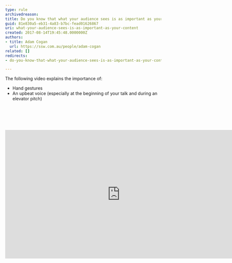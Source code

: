```yaml
---
type: rule
archivedreason: 
title: Do you know that what your audience sees is as important as your content?
guid: 81e830a5-eb31-4a83-b7bc-fead01626867
uri: what-your-audience-sees-is-as-important-as-your-content
created: 2017-08-14T19:45:48.0000000Z
authors:
- title: Adam Cogan
  url: https://ssw.com.au/people/adam-cogan
related: []
redirects:
- do-you-know-that-what-your-audience-sees-is-as-important-as-your-content

---
```



The following&#160;​​video explains the importance of&#58;<br><ul><li>Hand gestures<br></li><li>An upbeat voice (especially at the beginning of your talk and during an elevator pitch)<br></li></ul>
<br><excerpt class='endintro'></excerpt><br>
<p>​​​</p><div class="ms-rtestate-read ms-rte-embedcode ms-rte-embedil ms-rtestate-notify s4-wpActive"><iframe width="740" height="416" src="https&#58;//www.youtube.com/embed/wmlzri690-0" frameborder="0"></iframe>&#160;</div><p><br><br></p>


